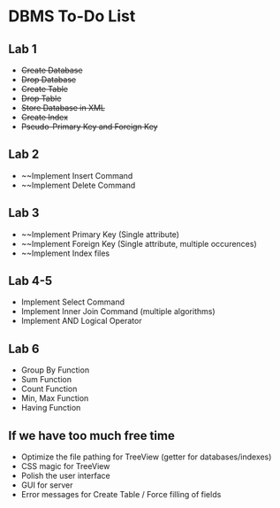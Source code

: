 # DBMS To-Do List

## Lab 1
- ~~Create Database~~
- ~~Drop Database~~
- ~~Create Table~~
- ~~Drop Table~~
- ~~Store Database in XML~~
- ~~Create Index~~
- ~~Pseudo-Primary Key and Foreign Key~~

## Lab 2
- ~~Implement Insert Command
- ~~Implement Delete Command

## Lab 3
- ~~Implement Primary Key (Single attribute)
- ~~Implement Foreign Key (Single attribute, multiple occurences)
- ~~Implement Index files

## Lab 4-5
- Implement Select Command
- Implement Inner Join Command (multiple algorithms)
- Implement AND Logical Operator

## Lab 6
- Group By Function
- Sum Function
- Count Function
- Min, Max Function
- Having Function

## If we have too much free time
- Optimize the file pathing for TreeView (getter for databases/indexes)
- CSS magic for TreeView
- Polish the user interface
- GUI for server
- Error messages for Create Table / Force filling of fields
